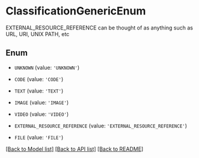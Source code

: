 # ClassificationGenericEnum

EXTERNAL_RESOURCE_REFERENCE can be thought of as anything such as URL, URI, UNIX PATH, etc

## Enum

* `UNKNOWN` (value: `'UNKNOWN'`)

* `CODE` (value: `'CODE'`)

* `TEXT` (value: `'TEXT'`)

* `IMAGE` (value: `'IMAGE'`)

* `VIDEO` (value: `'VIDEO'`)

* `EXTERNAL_RESOURCE_REFERENCE` (value: `'EXTERNAL_RESOURCE_REFERENCE'`)

* `FILE` (value: `'FILE'`)

[[Back to Model list]](../README.md#documentation-for-models) [[Back to API list]](../README.md#documentation-for-api-endpoints) [[Back to README]](../README.md)


